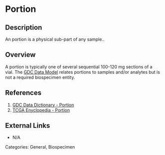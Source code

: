 # Portion #
## Description ##
An portion is a physical sub-part of any sample..
## Overview ##
A portion is typically one of several sequential 100-120 mg sections of a vial. The [GDC Data Model](https://gdc.cancer.gov/developers/gdc-data-model/gdc-data-model-components) 
relates portions to samples and/or analytes but is not a required biospecimen entity.

## References ##
1. [GDC Data Dictionary - Portion](https://docs.gdc.cancer.gov/Data_Dictionary/viewer/#?view=table-definition-view&id=portion)
1. [TCGA Enyclopedia - Portion](hhttps://wiki.nci.nih.gov/display/TCGA/Portion)

## External Links ##
* N/A

Categories: General, Biospecimen
